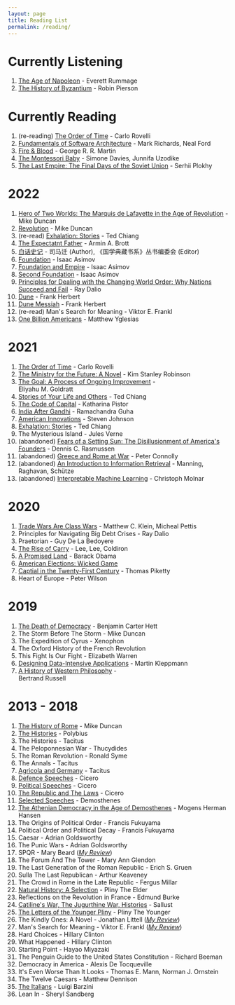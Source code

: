 ```yaml
---
layout: page
title: Reading List
permalink: /reading/
---
```


# Currently Listening
1. [The Age of Napoleon](https://podcasts.apple.com/us/podcast/the-age-of-napoleon-podcast/id1223795973) - Everett Rummage
2. [The History of Byzantium](https://thehistoryofbyzantium.com) - Robin Pierson

# Currently Reading
1. (re-reading) [The Order of Time](https://www.amazon.com/Order-Time-Carlo-Rovelli/dp/0735216118/ref=sr_1_1?crid=WV3WVWGB6OCU&dchild=1&keywords=the+order+of+time&qid=1609651482&sprefix=the+order+of+time%2Caps%2C217&sr=8-1) - Carlo Rovelli
2. [Fundamentals of Software Architecture](https://www.amazon.com/Fundamentals-Software-Architecture-Engineering-Approach-ebook/dp/B0849MPK73/ref=sr_1_1?keywords=fundamentals+of+software+architecture&qid=1662353909&s=digital-text&sprefix=fundamentals+of+sfotware%2Cdigital-text%2C139&sr=1-1) - Mark Richards, Neal Ford
3. [Fire & Blood](https://www.amazon.com/Fire-Blood-Thrones-Targaryen-History-ebook/dp/B07C6TBTV3/ref=sr_1_1?crid=1QVJ02FYGLUM5&keywords=fire+and+blood&qid=1662353987&s=digital-text&sprefix=fire+and+blood%2Cdigital-text%2C137&sr=1-1) - George R. R. Martin
4. [The Montessori Baby](https://www.amazon.com/Montessori-Baby-Parents-Nurturing-Understanding-ebook/dp/B08GG24S89/ref=sr_1_1?crid=1J702UWUGK961&keywords=the+montessori+baby&qid=1662354034&s=digital-text&sprefix=the+montessori+baby%2Cdigital-text%2C138&sr=1-1) - Simone Davies, Junnifa Uzodike
5. [The Last Empire: The Final Days of the Soviet Union](https://www.amazon.com/Last-Empire-Final-Soviet-Union-ebook/dp/B016TX4EK8/ref=sr_1_1?crid=1RD4H3QEO3FZZ&keywords=the+last+empire&qid=1662354081&s=digital-text&sprefix=the+last+empir%2Cdigital-text%2C157&sr=1-1) - Serhii Plokhy

# 2022
1. [Hero of Two Worlds: The Marquis de Lafayette in the Age of Revolution](https://www.amazon.com/Hero-Two-Worlds-Lafayette-Revolution-ebook/dp/B08KQ38BS5/ref=sr_1_4?crid=IDVLMU33C4ZD&dchild=1&keywords=lafayette+hero+of+two+worlds&qid=1630718888&sprefix=lafayette+hero%2Caps%2C240&sr=8-4) - Mike Duncan
2. [Revolution](https://podcasts.apple.com/us/podcast/revolutions/id703889772) - Mike Duncan
3. (re-read) [Exhalation: Stories](https://www.amazon.com/Exhalation-Stories-Ted-Chiang-ebook/dp/B07GD46PQZ/ref=sr_1_1?crid=13BHZSGJ9ED33&dchild=1&keywords=ted+chiang+exhalation&qid=1618709848&sprefix=ted+chiang+exha%2Caps%2C223&sr=8-1) - Ted Chiang
4. [The Expectatnt Father](https://www.amazon.com/Expectant-Father-Ultimate-Dads-Be/dp/0789212137) - Armin A. Brott
5. [白话史记](https://www.amazon.com/（蓝皮）国学-白话史记-国学典藏书系-Chinese-司马迁-ebook/dp/B0769H3VNS/ref=sr_1_2?crid=2YWV4H74N0BMV&keywords=白话史记&qid=1662353347&sprefix=白话史记%2Caps%2C192&sr=8-2) - 司马迁 (Author), 《国学典藏书系》丛书编委会 (Editor)
6. [Foundation](https://www.amazon.com/Foundation-Isaac-Asimov-ebook/dp/B000FC1PWA/ref=sr_1_1?crid=2RKKA3BSJDIS0&keywords=foundation&qid=1662353468&s=books&sprefix=foundation%2Cstripbooks%2C170&sr=1-1) - Isaac Asimov
7. [Foundation and Empire](https://www.amazon.com/gp/product/B000FC1PWK?notRedirectToSDP=1&ref_=dbs_mng_calw_1&storeType=ebooks) - Isaac Asimov
8. [Second Foundation](https://www.amazon.com/gp/product/B000FC1PWU?notRedirectToSDP=1&ref_=dbs_mng_calw_2&storeType=ebooks) - Isaac Asimov
9. [Principles for Dealing with the Changing World Order: Why Nations Succeed and Fail](https://www.amazon.com/Changing-World-Order-Nations-Succeed-ebook/dp/B0881Y73YG/ref=sr_1_1?crid=W0XWC2MB0F9N&keywords=changing+world+order+by+ray+dalio&qid=1662353728&s=digital-text&sprefix=changing+world+order+by+ray+dalio%2Cdigital-text%2C117&sr=1-1) - Ray Dalio
10. [Dune](https://www.amazon.com/Dune-Frank-Herbert-ebook/dp/B00B7NPRY8/ref=sr_1_1?crid=JAEP6PIQYDS8&keywords=dune&qid=1662353755&s=digital-text&sprefix=dun%2Cdigital-text%2C127&sr=1-1) - Frank Herbert
11. [Dune Messiah](https://www.amazon.com/gp/product/B0011UGNDG?notRedirectToSDP=1&ref_=dbs_mng_calw_1&storeType=ebooks) - Frank Herbert
12. (re-read) Man's Search for Meaning - Viktor E. Frankl
13. [One Billion Americans](https://www.amazon.com/One-Billion-Americans-Thinking-Bigger-ebook/dp/B082ZR6827/ref=sr_1_1?crid=1O4U3TCW21WO6&keywords=one+billion+americans&qid=1662354147&s=digital-text&sprefix=one+billion+americans%2Cdigital-text%2C135&sr=1-1) - Matthew Yglesias

# 2021
1. [The Order of Time](https://www.amazon.com/Order-Time-Carlo-Rovelli/dp/0735216118/ref=sr_1_1?crid=WV3WVWGB6OCU&dchild=1&keywords=the+order+of+time&qid=1609651482&sprefix=the+order+of+time%2Caps%2C217&sr=8-1) - Carlo Rovelli
2. [The Ministry for the Future: A Novel](https://www.amazon.com/dp/B084G7XRKT/ref=dp-kindle-redirect?_encoding=UTF8&btkr=1) - Kim Stanley Robinson
3. [The Goal: A Process of Ongoing Improvement](https://www.amazon.com/Goal-Process-Ongoing-Improvement-ebook/dp/B002LHRM2O/ref=sr_1_1?crid=1P4AP2RVH82IP&dchild=1&keywords=the+goal+a+process+of+ongoing+improvement&qid=1610662882&sprefix=the+goal+%2Caps%2C363&sr=8-1) - 	
Eliyahu M. Goldratt
4. [Stories of Your Life and Others](https://www.amazon.com/Stories-Your-Life-Others-Chiang-ebook/dp/B0048EKOP0/ref=sr_1_2?dchild=1&keywords=Ted+Chiang&qid=1618029771&sr=8-2) - Ted Chiang
5. [The Code of Capital](https://www.amazon.com/Code-Capital-Creates-Wealth-Inequality/dp/0691208603/ref=sr_1_1?dchild=1&keywords=the+code+of+capital&qid=1614476573&sr=8-1) - Katharina Pistor
6. [India After Gandhi](https://www.amazon.com/India-After-Gandhi-Revised-Updated-ebook/dp/B07QR79QXF/ref=sr_1_1?dchild=1&keywords=india+after+gandhi&qid=1609979848&sr=8-1) - Ramachandra Guha
7. [American Innovations](https://wondery.com/shows/american-innovations/) - Steven Johnson
8. [Exhalation: Stories](https://www.amazon.com/Exhalation-Stories-Ted-Chiang-ebook/dp/B07GD46PQZ/ref=sr_1_1?crid=13BHZSGJ9ED33&dchild=1&keywords=ted+chiang+exhalation&qid=1618709848&sprefix=ted+chiang+exha%2Caps%2C223&sr=8-1) - Ted Chiang
9. The Mysterious Island - Jules Verne
10. (abandoned) [Fears of a Setting Sun: The Disillusionment of America's Founders](https://www.amazon.com/Fears-Setting-Sun-Disillusionment-Americas-ebook/dp/B08JHKC3LB/ref=sr_1_1?dchild=1&keywords=fears+of+a+setting+sun&qid=1630718965&sr=8-1) - Dennis C. Rasmussen
11. (abandoned) [Greece and Rome at War](https://www.amazon.com/Greece-Rome-War-Peter-Connolly-ebook/dp/B00HESTAAW/ref=sr_1_1?dchild=1&keywords=greece+and+rome+at+war&qid=1630719015&sr=8-1) - Peter Connolly
12. (abandoned) [An Introduction to Information Retrieval](https://nlp.stanford.edu/IR-book/information-retrieval-book.html) - Manning, Raghavan, Schütze
13. (abandoned) [Interpretable Machine Learning](https://christophm.github.io/interpretable-ml-book/) - Christoph Molnar

# 2020
1. [Trade Wars Are Class Wars](https://www.amazon.com/Trade-Wars-Are-Class-International/dp/0300244177/ref=sr_1_1?crid=21T9A9XS6UU5W&dchild=1&keywords=trade+wars+are+class+wars&qid=1606704820&sprefix=trade+wars+are+%2Caps%2C234&sr=8-1) - Matthew C. Klein, Micheal Pettis
2. Principles for Navigating Big Debt Crises - Ray Dalio
3. Praetorian - Guy De La Bedoyere
4. [The Rise of Carry](https://www.amazon.com/Rise-Carry-Consequences-Volatility-Suppression-ebook/dp/B07WHV66TW/ref=tmm_kin_swatch_0?_encoding=UTF8&qid=1607305590&sr=8-1) - Lee, Lee, Coldiron
5. [A Promised Land](https://www.amazon.com/Promised-Land-Barack-Obama/dp/1524763160/ref=sr_1_1?dchild=1&keywords=a+promised+land&qid=1606703596&sr=8-1) - Barack Obama
6. [American Elections: Wicked Game](https://podcasts.apple.com/us/podcast/american-elections-wicked-game/id1481254566)
7. [Captial in the Twenty-First Century](https://www.amazon.com/Capital-Twenty-First-Century-Thomas-Piketty-ebook/dp/B074DVRW88/ref=sr_1_1?crid=2UZFZB1BC39K3&dchild=1&keywords=capital+in+the+21st+century&qid=1606704879&sprefix=captial+in+the+%2Caps%2C238&sr=8-1) - Thomas Piketty
8. Heart of Europe - Peter Wilson

# 2019
1. [The Death of Democracy](https://www.amazon.com/Death-Democracy-Hitlers-Downfall-Republic/dp/1250210860/ref=sr_1_1?dchild=1&keywords=the+death+of+democracy&qid=1606704780&sr=8-1) - Benjamin Carter Hett
2. The Storm Before The Storm - Mike Duncan
3. The Expedition of Cyrus - Xenophon
4. The Oxford History of the French Revolution
5. This Fight Is Our Fight - Elizabeth Warren
6. [Designing Data-Intensive Applications](https://www.amazon.com/Designing-Data-Intensive-Applications-Reliable-Maintainable/dp/1449373321/ref=sr_1_3?crid=2XXE1HL15G8P8&dchild=1&keywords=designing+data-intensive+applications&qid=1606706309&sprefix=designing+data%2Caps%2C259&sr=8-3) - Martin Kleppmann
7. [A History of Western Philosophy](https://www.amazon.com/History-Western-Philosophy-Bertrand-Russell/dp/0671201581/ref=sr_1_2?crid=18JHEOLLMKG8Y&dchild=1&keywords=a+history+of+western+philosophy&qid=1606706748&sprefix=a+history+of+wester+philo%2Caps%2C227&sr=8-2) - 	
Bertrand Russell

# 2013 - 2018

1. [The History of Rome](https://podcasts.apple.com/us/podcast/the-history-of-rome/id261654474) - Mike Duncan
2. [The Histories](https://www.amazon.com/Histories-Oxford-Worlds-Classics/dp/0199534705/ref=sr_1_2?dchild=1&keywords=the+histories+polybius&qid=1606704528&sr=8-2) - Polybius
3. The Histories - Tacitus
4. The Peloponnesian War - Thucydides
5. The Roman Revolution - Ronald Syme
6. The Annals - Tacitus
7. [Agricola and Germany](https://www.amazon.com/Agricola-Germany-Oxford-Worlds-Classics/dp/019953926X/ref=sr_1_2?crid=2NAY4OWHHESYC&dchild=1&keywords=agricola+and+germany&qid=1606704373&s=books&sprefix=agricola+and+german%2Cstripbooks%2C238&sr=1-2) - Tacitus
8. [Defence Speeches](https://www.amazon.com/Defence-Speeches-Oxford-Worlds-Classics/dp/0199537909/ref=sr_1_1?dchild=1&keywords=defence+speech&qid=1606704279&sr=8-1) - Cicero
9. [Political Speeches](https://www.amazon.com/Political-Speeches-Oxford-Worlds-Classics/dp/0199540136/ref=sr_1_1?dchild=1&keywords=political+speech+cicero&qid=1606704324&s=books&sr=1-1) - Cicero
10. [The Republic and The Laws](https://www.amazon.com/Republic-Laws-Oxford-Worlds-Classics/dp/019954011X/ref=sr_1_1?dchild=1&keywords=the+republic+and+the+laws&qid=1606704453&s=books&sr=1-1) - Cicero
11. [Selected Speeches](https://www.amazon.com/Selected-Speeches-Oxford-Worlds-Classics/dp/0199593779/ref=sr_1_2?crid=LJTQ8OOWKBCR&dchild=1&keywords=demosthenes+speeches&qid=1606704496&s=books&sprefix=speeches+demosthenes%2Cstripbooks%2C229&sr=1-2) - Demosthenes
12. [The Athenian Democracy in the Age of Demosthenes](https://www.amazon.com/Athenian-Democracy-Age-Demosthenes-Principles/dp/0806131438/ref=sr_1_1?dchild=1&keywords=athenian+politics+in+the+age+of+demosthenes&qid=1606704586&sr=8-1) - Mogens Herman Hansen
13. The Origins of Political Order - Francis Fukuyama
14. Political Order and Political Decay - Francis Fukuyama
15. Caesar - Adrian Goldsworthy
16. The Punic Wars - Adrian Goldsworthy
17. SPQR - Mary Beard ([*My Review*](https://jlujlu.wordpress.com/2016/04/25/review-spqr/))
18. The Forum And The Tower - Mary Ann Glendon
19. The Last Generation of the Roman Republic - Erich S. Gruen
20. Sulla The Last Republican - Arthur Keaveney
21. The Crowd in Rome in the Late Republic - Fergus Millar
22. [Natural History: A Selection](https://www.amazon.com/Natural-History-Selection-Penguin-Classics/dp/0140444130/ref=sr_1_1?dchild=1&keywords=natural+history+pliny&qid=1606705105&sr=8-1) - Pliny The Elder
23. Reflections on the Revolution in France - Edmund Burke
24. [Catiline's War, The Jugurthine War, Histories](https://www.amazon.com/Catilines-Jurgurthine-Histories-Penguin-Classics/dp/0140449485/ref=sr_1_1?crid=7F2TQR0ITO08&dchild=1&keywords=sallust+catiline+s+war%2C+the+jugurthine+war%2C+histories&qid=1606705187&sprefix=sallust+cat%2Caps%2C214&sr=8-1) - Sallust
25. [The Letters of the Younger Pliny](https://www.amazon.com/Letters-Younger-Pliny-Penguin-Classics/dp/0140441271/ref=sr_1_1?dchild=1&keywords=the+letters+of+the+younger+pliny&qid=1606705223&sr=8-1) - Pliny The Younger
26. The Kindly Ones: A Novel - Jonathan Littell ([*My Review*](https://jlujlu.wordpress.com/2016/02/02/review-the-kindly-ones/))
27. Man's Search for Meaning - Viktor E. Frankl ([*My Review*](https://jlujlu.wordpress.com/2016/01/18/there-is-meaning-in-sadness/))
28. Hard Choices - Hillary Clinton
29. What Happened - Hillary Clinton
30. Starting Point - Hayao Miyazaki
31. The Penguin Guide to the United States Constitution - Richard Beeman
32. Democracy in America - Alexis De Tocqueville
33. It's Even Worse Than It Looks - Thomas E. Mann, Norman J. Ornstein
34. The Twelve Caesars - Matthew Dennison
35. [The Italians](https://www.amazon.com/Italians-Luigi-Barzini/dp/0684825007/ref=sr_1_1?crid=2ZSODF0V9S7LS&dchild=1&keywords=the+italians+luigi+barzini&qid=1606706376&sprefix=the+italians%2Caps%2C230&sr=8-1) - Luigi Barzini
36. Lean In - Sheryl Sandberg
